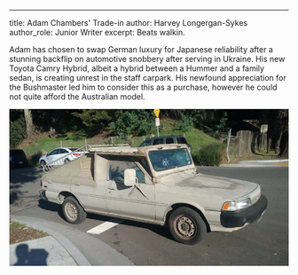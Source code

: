 ---
title: Adam Chambers' Trade-in
author: Harvey Longergan-Sykes
author_role: Junior Writer
excerpt: Beats walkin.

Adam has chosen to swap German luxury for Japanese reliability after a stunning
backflip on automotive snobbery after serving in Ukraine. His new Toyota Camry
Hybrid, albeit a hybrid between a Hummer and a family sedan, is creating unrest
in the staff carpark. His newfound appreciation for the Bushmaster led him to
consider this as a purchase, however he could not quite afford the Australian
model.

![The Toyota Camry Hummer](images/car.webp)

